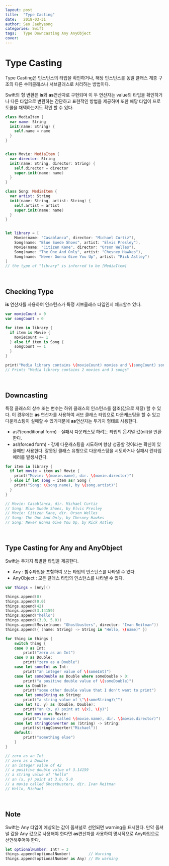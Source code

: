 ```yaml
---
layout: post
title:  "Type Casting"
date:   2018-03-31
author: Seo Jaehyeong
categories: Swift
tags:	Type Downcasting Any AnyObject
cover:
---
```


# Type Casting
Type Casting은 인스턴스의 타입을 확인하거나, 해당 인스턴스를 동일 클래스 계층 구조의 다른 수퍼클래스나 서브클래스로 처리하는 방법이다.

Swift의 형 변환은 **is**와 **as**연산자로 구현되며 이 두 연산자는 value의 타입을 확인하거나 다른 타입으로 변환하는 간단하고 표현적인 방법을 제공하며 또한 해당 타입이 프로토콜을 채택하는지도 확인 할 수 있다.

```swift
class MediaItem {
  var name: String
  init(name: String) {
    self.name = name
  }
}


class Movie: MediaItem {
  var director: String
  init(name: String, director: String) {
    self.director = director
    super.init(name: name)
  }
}

class Song: MediaItem {
  var artist: String
  init(name: String, artist: String) {
    self.artist = artist
    super.init(name: name)
  }
}


let library = [
    Movie(name: "Casablanca", director: "Michael Curtiz"),
    Song(name: "Blue Suede Shoes", artist: "Elvis Presley"),
    Movie(name: "Citizen Kane", director: "Orson Welles"),
    Song(name: "The One And Only", artist: "Chesney Hawkes"),
    Song(name: "Never Gonna Give You Up", artist: "Rick Astley")
]
// the type of "library" is inferred to be [MediaItem]
```

<br/>

## Checking Type

**is** 연산자를 사용하여 인스턴스가 특정 서브클래스 타입인지 체크할수 있다.

```swift
var movieCount = 0
var songCount = 0

for item in library {
  if item is Movie {
    movieCount += 1
  } else if item is Song {
    songCount += 1
  }
}

print("Media library contains \(movieCount) movies and \(songCount) songs")
// Prints "Media library contains 2 movies and 3 songs"
```

<br/>

## Downcasting
특정 클래스의 상수 또는 변수는 하위 클래스의 인스턴스를 참조(값으로 저장) 할 수 있다. 이 경우에는 **as** 연산자를 사용하여 서브 클래스 타입으로 다운캐스팅을 할 수 있고 다운캐스팅이 실패할 수 있기때문에 **as**연산자는 두가지 형태로 사용한다.
* as?(conditional form) - 실패시 다운캐스팅 하려는 타입의 옵셔널 값(nil)을 반환한다.
* as!(forced form) - 강제 다운캐스팅을 시도하며 항상 성공할 것이라는 확신이 있을때만 사용한다. 잘못된 클래스 유형으로 다운캐스팅을 시도하거나 실패시 런타입 에러를 발생시킨다.

```swift
for item in library {
  if let movie = item as? Movie {
    print("Movie: \(movie.name), dir. \(movie.director)")
  } else if let song = item as? Song {
    print("Song: \(song.name), by \(song.artist)")
  }
}

// Movie: Casablanca, dir. Michael Curtiz
// Song: Blue Suede Shoes, by Elvis Presley
// Movie: Citizen Kane, dir. Orson Welles
// Song: The One And Only, by Chesney Hawkes
// Song: Never Gonna Give You Up, by Rick Astley
```

<br/>

## Type Casting for Any and AnyObject
Swift는 두가지 특별한 타입을 제공한다.
- Any : 함수타입을 포함하여 모든 타입의 인스턴스를 나타낼 수 있다.
- AnyObject : 모든 클래스 타입의 인스턴스를 나타낼 수 있다.

```swift
var things = [Any]()

things.append(0)
things.append(0.0)
things.append(42)
things.append(3.14159)
things.append("hello")
things.append((3.0, 5.0))
things.append(Movie(name: "Ghostbusters", director: "Ivan Reitman"))
things.append({ (name: String) -> String in "Hello, \(name)" })

for thing in things {
    switch thing {
    case 0 as Int:
        print("zero as an Int")
    case 0 as Double:
        print("zero as a Double")
    case let someInt as Int:
        print("an integer value of \(someInt)")
    case let someDouble as Double where someDouble > 0:
        print("a positive double value of \(someDouble)")
    case is Double:
        print("some other double value that I don't want to print")
    case let someString as String:
        print("a string value of \"\(someString)\"")
    case let (x, y) as (Double, Double):
        print("an (x, y) point at \(x), \(y)")
    case let movie as Movie:
        print("a movie called \(movie.name), dir. \(movie.director)")
    case let stringConverter as (String) -> String:
        print(stringConverter("Michael"))
    default:
        print("something else")
    }
}

// zero as an Int
// zero as a Double
// an integer value of 42
// a positive double value of 3.14159
// a string value of "hello"
// an (x, y) point at 3.0, 5.0
// a movie called Ghostbusters, dir. Ivan Reitman
// Hello, Michael
```

<br/>

## Note
Swift는 Any 타입이 예상외는 값이 옵셔널로 선언되면 warning을 표시한다. 만약 옵셔널 값을 Any 값으로 사용해야 한다면 **as**연산자를 사용하여 명시적으로 Any타입으로 선언해주어야 한다.

```swift
let optionalNumber: Int? = 3
things.append(optionalNumber)        // Warning
things.append(optionalNumber as Any) // No warning
```
